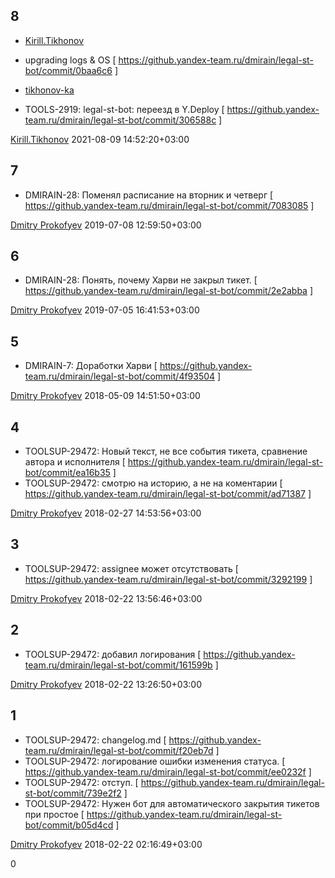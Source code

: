 8
-

* [Kirill.Tikhonov](http://staff/tikhonov-ka@yandex-team.ru)

 * upgrading logs & OS  [ https://github.yandex-team.ru/dmirain/legal-st-bot/commit/0baa6c6 ]

* [tikhonov-ka](http://staff/tikhonov-ka@yandex-team.ru)

 * TOOLS-2919: legal-st-bot: переезд в Y.Deploy  [ https://github.yandex-team.ru/dmirain/legal-st-bot/commit/306588c ]

[Kirill.Tikhonov](http://staff/tikhonov-ka@yandex-team.ru) 2021-08-09 14:52:20+03:00

7
-
 * DMIRAIN-28: Поменял расписание на вторник и четверг  [ https://github.yandex-team.ru/dmirain/legal-st-bot/commit/7083085 ]

[Dmitry Prokofyev](http://staff/dmirain@yandex-team.ru) 2019-07-08 12:59:50+03:00

6
-
 * DMIRAIN-28: Понять, почему Харви не закрыл тикет.  [ https://github.yandex-team.ru/dmirain/legal-st-bot/commit/2e2abba ]

[Dmitry Prokofyev](http://staff/dmirain@yandex-team.ru) 2019-07-05 16:41:53+03:00

5
-
 * DMIRAIN-7: Доработки Харви  [ https://github.yandex-team.ru/dmirain/legal-st-bot/commit/4f93504 ]

[Dmitry Prokofyev](http://staff/dmirain@yandex-team.ru) 2018-05-09 14:51:50+03:00

4
-
 * TOOLSUP-29472: Новый текст, не все события тикета, сравнение автора и исполнителя  [ https://github.yandex-team.ru/dmirain/legal-st-bot/commit/ea16b35 ]
 * TOOLSUP-29472:  смотрю на историю, а не на коментарии                              [ https://github.yandex-team.ru/dmirain/legal-st-bot/commit/ad71387 ]

[Dmitry Prokofyev](http://staff/dmirain@yandex-team.ru) 2018-02-27 14:53:56+03:00

3
-
 * TOOLSUP-29472:  assignee может отсутствовать  [ https://github.yandex-team.ru/dmirain/legal-st-bot/commit/3292199 ]

[Dmitry Prokofyev](http://staff/dmirain@yandex-team.ru) 2018-02-22 13:56:46+03:00

2
-
 * TOOLSUP-29472:  добавил логирования  [ https://github.yandex-team.ru/dmirain/legal-st-bot/commit/161599b ]

[Dmitry Prokofyev](http://staff/dmirain@yandex-team.ru) 2018-02-22 13:26:50+03:00

1
-
 * TOOLSUP-29472:  changelog.md                                               [ https://github.yandex-team.ru/dmirain/legal-st-bot/commit/f20eb7d ]
 * TOOLSUP-29472:  логирование ошибки изменения статуса.                      [ https://github.yandex-team.ru/dmirain/legal-st-bot/commit/ee0232f ]
 * TOOLSUP-29472:  отступ.                                                    [ https://github.yandex-team.ru/dmirain/legal-st-bot/commit/739e2f2 ]
 * TOOLSUP-29472: Нужен бот для автоматического закрытия тикетов при простое  [ https://github.yandex-team.ru/dmirain/legal-st-bot/commit/b05d4cd ]

[Dmitry Prokofyev](http://staff/dmirain@yandex-team.ru) 2018-02-22 02:16:49+03:00

0
